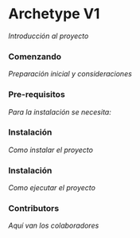 # Archetype V1 

_Introducción al proyecto_

### Comenzando

_Preparación inicial y consideraciones_


### Pre-requisitos

_Para la instalación se necesita:_


### Instalación

_Como instalar el proyecto_

### Instalación

_Como ejecutar el proyecto_

### Contributors

_Aquí van los colaboradores_
  
